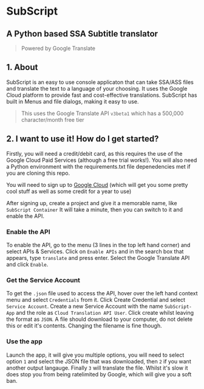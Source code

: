 # SubScript
## A Python based SSA Subtitle translator
> Powered by Google Translate

## 1. About

SubScript is an easy to use console applicaton that can take SSA/ASS files and translate the text to a language of your choosing. It uses the Google Cloud platform to provide fast and cost-effective translations. SubScript has built in Menus and file dialogs, making it easy to use.

> This uses the Google Translate API `v3beta1` which has a 500,000 character/month free tier

## 2. I want to use it! How do I get started?

Firstly, you will need a credit/debit card, as this requires the use of the Google Cloud Paid Services (although a free trial works!). You will also need a Python environment with the requirements.txt file depenedencies met if you are cloning this repo.

You will need to sign up to [Google Cloud](https://cloud.google.com/free/) (which will get you some pretty cool stuff as well as some credit for a year to use)

After signing up, create a project and give it a memorable name, like `SubScript Container`
It will take a minute, then you can switch to it and enable the API.

### Enable the API

To enable the API, go to the menu (3 lines in the top left hand corner) and select APIs & Services. Click on `Enable APIs` and in the search box that appears, type `translate` and press enter. Select the Google Translate API and click `Enable`.

### Get the Service Account

To get the `.json` file used to access the API, hover over the left hand context menu and select `Credentials` from it. Click Create Credential and select `Service Account`. Create a new Service Account with the name `SubScript-App` and the role as `Cloud Translation API User`. Click create whilst leaving the format as `JSON`. A file should download to your computer, do not delete this or edit it's contents. Changing the filename is fine though.

### Use the app

Launch the app, it will give you multiple options, you will need to select option `1` and select the JSON file that was downloaded, then `2` if you want another output langauge. Finally `3` will translate the file. Whilst it's slow it does stop you from being ratelimited by Google, which will give you a soft ban.